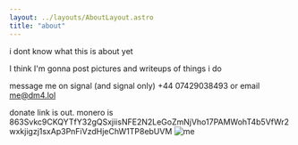 ```yaml
---
layout: ../layouts/AboutLayout.astro
title: "about"
---
```

i dont know what this is about yet

I think I'm gonna post pictures and writeups of things i do

message me on signal (and signal only) +44 07429038493
or email me@dm4.lol

donate link is out. monero is 863Svkc9CKQYTfY32gQSxjiisNFE2N2LeGoZmNjVho17PAMWohT4b5VfWr2wxkjigzj1sxAp3PnFiVzdHjeChW1TP8ebUVM
![me](/img/20230429-DMC-G81-P1510100.jpg)
